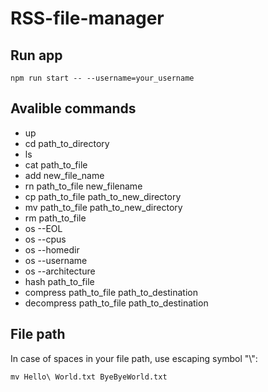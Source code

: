 # RSS-file-manager
## Run app
```npm run start -- --username=your_username```
## Avalible commands
- up
- cd path_to_directory
- ls
- cat path_to_file
- add new_file_name
- rn path_to_file new_filename
- cp path_to_file path_to_new_directory
- mv path_to_file path_to_new_directory
- rm path_to_file
- os --EOL
- os --cpus
- os --homedir
- os --username
- os --architecture
- hash path_to_file
- compress path_to_file path_to_destination
- decompress path_to_file path_to_destination
## File path
In case of spaces in your file path, use escaping symbol "\\":

```mv Hello\ World.txt ByeByeWorld.txt```